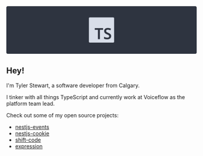 <img src="banner.png" alt="👋">

## Hey!

I'm Tyler Stewart, a software developer from Calgary.

I tinker with all things TypeScript and currently work at Voiceflow as the platform team lead.

Check out some of my open source projects:

- [nestjs-events](https://github.com/trs/nestjs-events)
- [nestjs-cookie](https://github.com/trs/nestjs-cookie)
- [shift-code](https://github.com/trs/shift-code)
- [expression](https://github.com/trs/expression)
